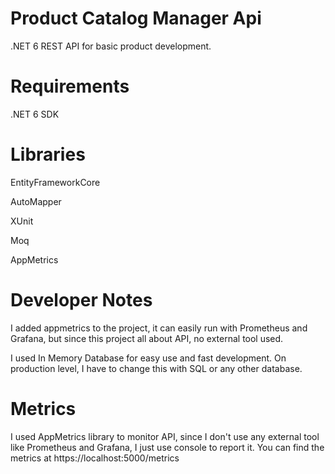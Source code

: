 # Product Catalog Manager Api
.NET 6 REST API for basic product development.

# Requirements
.NET 6 SDK

# Libraries
EntityFrameworkCore

AutoMapper

XUnit

Moq

AppMetrics


# Developer Notes
I added appmetrics to the project, it can easily run with Prometheus and Grafana, but since this project all about API, no external tool used.

I used In Memory Database for easy use and fast development. On production level, I have to change this with SQL or any other database.

# Metrics
I used AppMetrics library to monitor API, since I don't use any external tool like Prometheus and Grafana, I just use console to report it.  You can find the metrics at
https://localhost:5000/metrics

